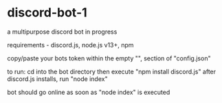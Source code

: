 # discord-bot-1
a multipurpose discord bot in progress

requirements - discord.js, node.js v13+, npm

copy/paste your bots token within the empty "", section of "config.json"

to run: cd into the bot directory then execute "npm install discord.js"
after discord.js installs, run "node index"

bot should go online as soon as "node index" is executed
